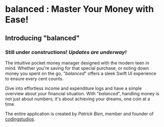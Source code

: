 # balanced : Master Your Money with Ease!

## Introducing "**balanced**"

### Still under constructions! ***Updates are underway!***

The intuitive pocket money manager designed with the modern teen in mind. Whether you're saving for that special purchase, or noting down money you spent on the go, "*balanced*" offers a sleek Swift UI experience to ensure every cent counts. 

Dive into effortless income and expenditure logs and have a simple overview about your financial situation. With "*balanced*", handling money is not just about numbers; it's about achieving your dreams, one coin at a time.

The entire application is created by *Patrick Bien*, member and founder of [codingstudios](https://codingstudios.click).


